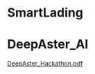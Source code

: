 # SmartLading
# DeepAster_AI

[DeepAster_Hackathon.pdf](https://github.com/user-attachments/files/17981529/DeepAster_Hackathon.pdf)
